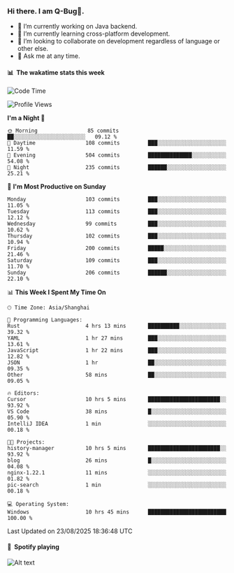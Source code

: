 ### Hi there. I am Q-Bug🐞.

- 🔭 I’m currently working on Java backend.
- 🌱 I’m currently learning cross-platform development.
- 👯 I’m looking to collaborate on development regardless of language or other else.
- 💬 Ask me at any time.

#### 📊 &nbsp;**The wakatime stats this week**  
<!--START_SECTION:waka-->
![Code Time](http://img.shields.io/badge/Code%20Time-350%20hrs%2051%20mins-blue)

![Profile Views](http://img.shields.io/badge/Profile%20Views-0-blue)

**I'm a Night 🦉** 

```text
🌞 Morning                85 commits          ██░░░░░░░░░░░░░░░░░░░░░░░   09.12 % 
🌆 Daytime                108 commits         ███░░░░░░░░░░░░░░░░░░░░░░   11.59 % 
🌃 Evening                504 commits         ██████████████░░░░░░░░░░░   54.08 % 
🌙 Night                  235 commits         ██████░░░░░░░░░░░░░░░░░░░   25.21 % 
```
📅 **I'm Most Productive on Sunday** 

```text
Monday                   103 commits         ███░░░░░░░░░░░░░░░░░░░░░░   11.05 % 
Tuesday                  113 commits         ███░░░░░░░░░░░░░░░░░░░░░░   12.12 % 
Wednesday                99 commits          ███░░░░░░░░░░░░░░░░░░░░░░   10.62 % 
Thursday                 102 commits         ███░░░░░░░░░░░░░░░░░░░░░░   10.94 % 
Friday                   200 commits         █████░░░░░░░░░░░░░░░░░░░░   21.46 % 
Saturday                 109 commits         ███░░░░░░░░░░░░░░░░░░░░░░   11.70 % 
Sunday                   206 commits         ██████░░░░░░░░░░░░░░░░░░░   22.10 % 
```


📊 **This Week I Spent My Time On** 

```text
🕑︎ Time Zone: Asia/Shanghai

💬 Programming Languages: 
Rust                     4 hrs 13 mins       ██████████░░░░░░░░░░░░░░░   39.32 % 
YAML                     1 hr 27 mins        ███░░░░░░░░░░░░░░░░░░░░░░   13.61 % 
JavaScript               1 hr 22 mins        ███░░░░░░░░░░░░░░░░░░░░░░   12.82 % 
JSON                     1 hr                ██░░░░░░░░░░░░░░░░░░░░░░░   09.35 % 
Other                    58 mins             ██░░░░░░░░░░░░░░░░░░░░░░░   09.05 % 

🔥 Editors: 
Cursor                   10 hrs 5 mins       ███████████████████████░░   93.92 % 
VS Code                  38 mins             █░░░░░░░░░░░░░░░░░░░░░░░░   05.90 % 
IntelliJ IDEA            1 min               ░░░░░░░░░░░░░░░░░░░░░░░░░   00.18 % 

🐱‍💻 Projects: 
history-manager          10 hrs 5 mins       ███████████████████████░░   93.92 % 
blog                     26 mins             █░░░░░░░░░░░░░░░░░░░░░░░░   04.08 % 
nginx-1.22.1             11 mins             ░░░░░░░░░░░░░░░░░░░░░░░░░   01.82 % 
pic-search               1 min               ░░░░░░░░░░░░░░░░░░░░░░░░░   00.18 % 

💻 Operating System: 
Windows                  10 hrs 45 mins      █████████████████████████   100.00 % 
```


 Last Updated on 23/08/2025 18:36:48 UTC
<!--END_SECTION:waka-->

#### 🎵 &nbsp;**Spotify playing**  
![Alt text](https://spotify-recently-played-readme.vercel.app/api?user=e5y1o4x7kdt9kf2blu4wvmb4s&unique={true|1|on|yes})
